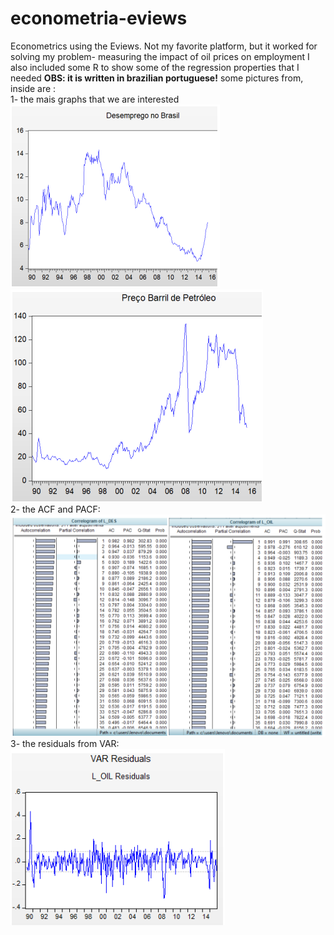 # econometria-eviews
Econometrics using the Eviews. Not my favorite platform, but it worked for solving my problem- measuring the impact of oil prices on employment
 I also included some R to show some of the regression properties that I needed
**OBS: it is written in brazilian portuguese!**
some pictures from, inside are :<br>
1- the mais graphs that we are interested <br>
![](i1.png) <br>
![](i2.png) <br>
2- the ACF and PACF: <br>
![](i3.png) <br>
3- the residuals from VAR: <br> 
![](i4.png) <br>
